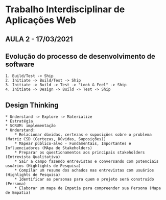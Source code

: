 # Trabalho Interdisciplinar de Aplicações Web
## AULA 2 - 17/03/2021

## Evolução do processo de desenvolvimento de software
    1. Build/Test -> Ship
    2. Initiate -> Build/Test -> Ship
    3. Initiate -> Build -> Test -> "Look & Feel" -> Ship
    4. Initiate -> Design -> Build -> Test -> Ship

## Design Thinking
    * Understand -> Explore -> Materialize
    * Estratégia 
    * SCRUM: implementação
    * Understand:
        * Relacionar dúvidas, certezas e suposições sobre o problema (Matriz CSD (Certezas, Dúvidas, Suposições))
        * Mapear público-alvo - Fundamentais, Importantes e Influenciadores (MApa de Stakeholders)
        * Preparar os questionamentos aos principais stakeholders (Entrevista Qualitativa)
        * Sair a campo fazendo entrevistas e conversando com potenciais usuários (Highlights de Pesquisa)
        * Compilar um resumo dos achados nas entrevistas com usuários (Highlights de Pesquisa)
        * Identificar as personas para quem o projeto será construído (Persona)
        * Elaborar um mapa de Empatia para compreender sua Persona (Mapa de Empatia)